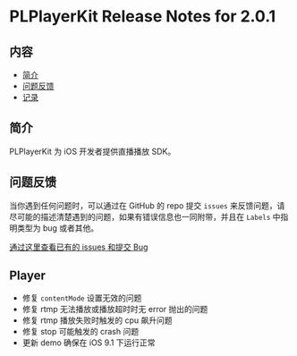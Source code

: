 # PLPlayerKit Release Notes for 2.0.1

## 内容

- [简介](#简介)
- [问题反馈](#问题反馈)
- [记录](#记录)
	
## 简介

PLPlayerKit 为 iOS 开发者提供直播播放 SDK。

## 问题反馈

当你遇到任何问题时，可以通过在 GitHub 的 repo 提交 ```issues``` 来反馈问题，请尽可能的描述清楚遇到的问题，如果有错误信息也一同附带，并且在 ```Labels``` 中指明类型为 bug 或者其他。

[通过这里查看已有的 issues 和提交 Bug](https://github.com/pili-engineering/PLPlayerKit/issues)

## Player

- 修复 `contentMode` 设置无效的问题
- 修复 rtmp 无法播放或播放超时时无 error 抛出的问题
- 修复 rtmp 播放失败时触发的 cpu 飙升问题
- 修复 stop 可能触发的 crash 问题
- 更新 demo 确保在 iOS 9.1 下运行正常